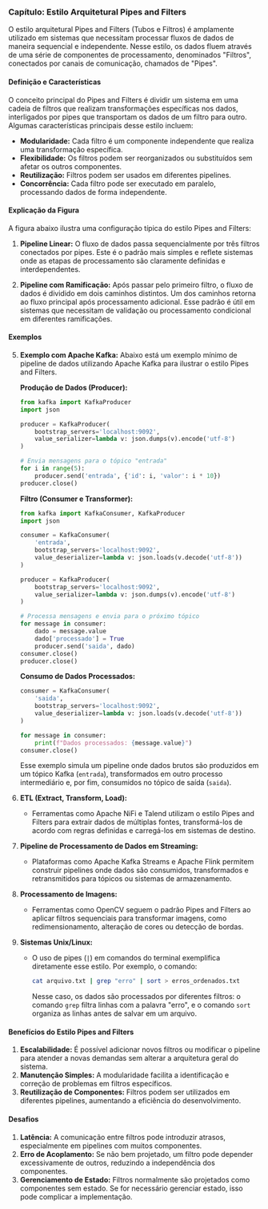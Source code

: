 ### Capítulo: Estilo Arquitetural Pipes and Filters

O estilo arquitetural Pipes and Filters (Tubos e Filtros) é amplamente utilizado em sistemas que necessitam processar fluxos de dados de maneira sequencial e independente. Nesse estilo, os dados fluem através de uma série de componentes de processamento, denominados "Filtros", conectados por canais de comunicação, chamados de "Pipes".

#### Definição e Características

O conceito principal do Pipes and Filters é dividir um sistema em uma cadeia de filtros que realizam transformações específicas nos dados, interligados por pipes que transportam os dados de um filtro para outro. Algumas características principais desse estilo incluem:

- **Modularidade:** Cada filtro é um componente independente que realiza uma transformação específica.
- **Flexibilidade:** Os filtros podem ser reorganizados ou substituídos sem afetar os outros componentes.
- **Reutilização:** Filtros podem ser usados em diferentes pipelines.
- **Concorrência:** Cada filtro pode ser executado em paralelo, processando dados de forma independente.

#### Explicação da Figura

A figura abaixo ilustra uma configuração típica do estilo Pipes and Filters:

1. **Pipeline Linear:** O fluxo de dados passa sequencialmente por três filtros conectados por pipes. Este é o padrão mais simples e reflete sistemas onde as etapas de processamento são claramente definidas e interdependentes.

2. **Pipeline com Ramificação:** Após passar pelo primeiro filtro, o fluxo de dados é dividido em dois caminhos distintos. Um dos caminhos retorna ao fluxo principal após processamento adicional. Esse padrão é útil em sistemas que necessitam de validação ou processamento condicional em diferentes ramificações.

#### Exemplos 

5. **Exemplo com Apache Kafka:**
   Abaixo está um exemplo mínimo de pipeline de dados utilizando Apache Kafka para ilustrar o estilo Pipes and Filters.

   **Produção de Dados (Producer):**
   ```python
   from kafka import KafkaProducer
   import json

   producer = KafkaProducer(
       bootstrap_servers='localhost:9092',
       value_serializer=lambda v: json.dumps(v).encode('utf-8')
   )

   # Envia mensagens para o tópico "entrada"
   for i in range(5):
       producer.send('entrada', {'id': i, 'valor': i * 10})
   producer.close()
   ```

   **Filtro (Consumer e Transformer):**
   ```python
   from kafka import KafkaConsumer, KafkaProducer
   import json

   consumer = KafkaConsumer(
       'entrada',
       bootstrap_servers='localhost:9092',
       value_deserializer=lambda v: json.loads(v.decode('utf-8'))
   )

   producer = KafkaProducer(
       bootstrap_servers='localhost:9092',
       value_serializer=lambda v: json.dumps(v).encode('utf-8')
   )

   # Processa mensagens e envia para o próximo tópico
   for message in consumer:
       dado = message.value
       dado['processado'] = True
       producer.send('saida', dado)
   consumer.close()
   producer.close()
   ```

   **Consumo de Dados Processados:**
   ```python
   consumer = KafkaConsumer(
       'saida',
       bootstrap_servers='localhost:9092',
       value_deserializer=lambda v: json.loads(v.decode('utf-8'))
   )

   for message in consumer:
       print(f"Dados processados: {message.value}")
   consumer.close()
   ```

   Esse exemplo simula um pipeline onde dados brutos são produzidos em um tópico Kafka (`entrada`), transformados em outro processo intermediário e, por fim, consumidos no tópico de saída (`saida`).

1. **ETL (Extract, Transform, Load):**
   - Ferramentas como Apache NiFi e Talend utilizam o estilo Pipes and Filters para extrair dados de múltiplas fontes, transformá-los de acordo com regras definidas e carregá-los em sistemas de destino.

2. **Pipeline de Processamento de Dados em Streaming:**
   - Plataformas como Apache Kafka Streams e Apache Flink permitem construir pipelines onde dados são consumidos, transformados e retransmitidos para tópicos ou sistemas de armazenamento.

3. **Processamento de Imagens:**
   - Ferramentas como OpenCV seguem o padrão Pipes and Filters ao aplicar filtros sequenciais para transformar imagens, como redimensionamento, alteração de cores ou detecção de bordas.

4. **Sistemas Unix/Linux:**
   - O uso de pipes (`|`) em comandos do terminal exemplifica diretamente esse estilo. Por exemplo, o comando:
     ```bash
     cat arquivo.txt | grep "erro" | sort > erros_ordenados.txt
     ```
     Nesse caso, os dados são processados por diferentes filtros: o comando `grep` filtra linhas com a palavra "erro", e o comando `sort` organiza as linhas antes de salvar em um arquivo.

#### Benefícios do Estilo Pipes and Filters

1. **Escalabilidade:** É possível adicionar novos filtros ou modificar o pipeline para atender a novas demandas sem alterar a arquitetura geral do sistema.
2. **Manutenção Simples:** A modularidade facilita a identificação e correção de problemas em filtros específicos.
3. **Reutilização de Componentes:** Filtros podem ser utilizados em diferentes pipelines, aumentando a eficiência do desenvolvimento.

#### Desafios

1. **Latência:** A comunicação entre filtros pode introduzir atrasos, especialmente em pipelines com muitos componentes.
2. **Erro de Acoplamento:** Se não bem projetado, um filtro pode depender excessivamente de outros, reduzindo a independência dos componentes.
3. **Gerenciamento de Estado:** Filtros normalmente são projetados como componentes sem estado. Se for necessário gerenciar estado, isso pode complicar a implementação.

